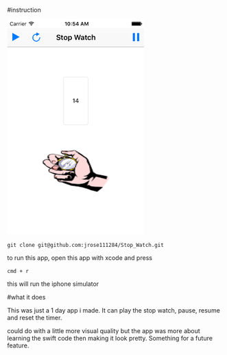 #instruction

![stop watch app](./app.png "stop watch")

```
git clone git@github.com:jrose111284/Stop_Watch.git
```

to run this app, open this app with xcode and press

```
cmd + r
```

this will run the iphone simulator

#what it does

This was just a 1 day app i made. It can play  the stop watch, pause, resume
and reset the timer.

could do with a little more visual quality but the app was more about learning
the swift code then making it look pretty. Something for a future feature.
